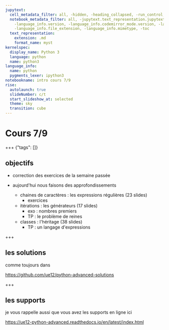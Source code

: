 ```yaml
---
jupytext:
  cell_metadata_filter: all, -hidden, -heading_collapsed, -run_control, -trusted
  notebook_metadata_filter: all, -jupytext.text_representation.jupytext_version, -jupytext.text_representation.format_version,
    -language_info.version, -language_info.codemirror_mode.version, -language_info.codemirror_mode,
    -language_info.file_extension, -language_info.mimetype, -toc
  text_representation:
    extension: .md
    format_name: myst
kernelspec:
  display_name: Python 3
  language: python
  name: python3
language_info:
  name: python
  pygments_lexer: ipython3
notebookname: intro cours 7/9
rise:
  autolaunch: true
  slideNumber: c/t
  start_slideshow_at: selected
  theme: sky
  transition: cube
---
```


# Cours 7/9

+++ {"tags": []}

## objectifs

* correction des exercices de la semaine passée

* aujourd'hui nous faisons des approfondissements

  * chaines de caractères : les expressions régulières (23 slides)
    * exercices
  * itérations : les générateurs (17 slides)
    * exo : nombres premiers
    * TP : le problème de reines
  * classes : l'héritage (38 slides)
    * TP : un langage d'expressions

+++

## les solutions

comme toujours dans 

https://github.com/ue12/python-advanced-solutions

+++

## les supports

je vous rappelle aussi que vous avez les supports en ligne ici

https://ue12-python-advanced.readthedocs.io/en/latest/index.html
